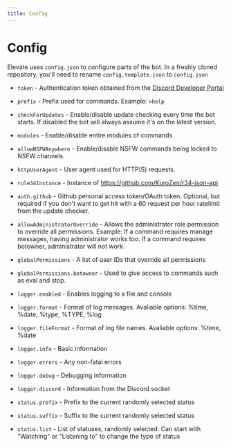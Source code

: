 ```yaml
---
title: Config
---
```


# Config

Elevate uses `config.json` to configure parts of the bot. In a freshly cloned repository, you'll need to rename `config.template.json` to `config.json`

- `token` - Authentication token obtained from the [Discord Developer Portal](https://discord.dev)
- `prefix` - Prefix used for commands. Example: `>help`
- `checkForUpdates` - Enable/disable update checking every time the bot starts. If disabled the bot will always assume it's on the latest version.

- `modules` - Enable/disable entire modules of commands


- `allowNSFWAnywhere` - Enable/disable NSFW commands being locked to NSFW channels.

- `httpUserAgent` - User agent used for HTTP(S) requests.
- `rule34Instance` - Instance of https://github.com/KuroZen/r34-json-api

- `auth.github` - Github personal access token/OAuth token. Optional, but required if you don't want to get hit with a 60 request per hour ratelimit from the update checker.

- `allowAdministratorOverride` - Allows the administrator role permission to override all permissions. Example: If a command requires manage messages, having administrator works too. If a command requires botowner, administrator will not work.
- `globalPermissions` - A list of user IDs that override all permissions
- `globalPermissions.botowner` - Used to give access to commands such as eval and stop.

- `logger.enabled` - Enables logging to a file and console
- `logger.format` - Format of log messages. Avaliable options: %time, %date, %type, %TYPE, %log
- `logger.fileFormat` - Format of log file names. Avaliable options: %time, %date

- `logger.info` - Basic information
- `logger.errors` - Any non-fatal errors
- `logger.debug` - Debugging information
- `logger.discord` - Information from the Discord socket

- `status.prefix` - Prefix to the current randomly selected status
- `status.suffix` - Suffix to the current randomly selected status
- `status.list` - List of statuses, randomly selected. Can start with "Watching" or "Listening to" to change the type of status